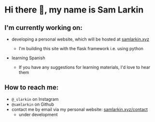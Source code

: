 <!--
**samlarkin/samlarkin** is a ✨ _special_ ✨ repository because its `README.md` (this file) appears on your GitHub profile.

Here are some ideas to get you started:

- 🔭 I’m currently working on ...
- 🌱 I’m currently learning ...
- 👯 I’m looking to collaborate on ...
- 🤔 I’m looking for help with ...
- 💬 Ask me about ...
- 📫 How to reach me: ...
- 😄 Pronouns: ...
- ⚡ Fun fact: ...
-->
# Hi there 👋, my name is Sam Larkin

## I'm currently working on:
* developing a personal website, which will be hosted at [samlarkin.xyz](https://samlarkin.xyz/)
    - I'm building this site with the flask framework i.e. using python

* learning Spanish
    - If you have any suggestions for learning materials, I'd love to hear them

## How to reach me:
* `@_slarkin` on Instagram
* `@samlarkin` on Github
* contact me by email via my personal website: [samlarkin.xyz/contact](https://samlarkin.xyz/contact)
    - under development
